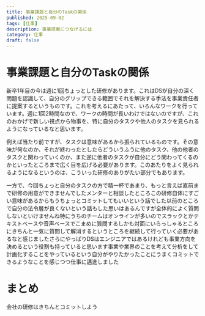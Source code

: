 ```yaml
---
title: 事業課題と自分のTaskの関係
published: 2025-09-02
tags: [仕事]
description: 事業提案につなげるには
category: 仕事
draft: false
---
```


# 事業課題と自分のTaskの関係

新卒1年目の今は週に1回ちょっとした研修があります。これはDSが自分の深く問題を認識して、自分のグリップできる範囲でそれを解決する手法を事業責任者に提案するというものです。これを考えるにあたって、いろんなワークを行っています。週に1回2時間なので、ワークの時間が長いわけではないのですが、これのおかげで新しい視点から物事を、特に自分のタスクや他人のタスクを見られるようになっているなと思います。

例えば当たり前ですが、タスクは意味があるから振られているものです。その意味が何なのか、それが終わったとしたらどういうふうに他のタスク、他の他者のタスクと関わっていくのか、また逆に他者のタスクが自分にどう関わってくるのかといったところまで広く目を広げる必要があります。このあたりをよく見られるようになるというのは、こういった研修のありがたい部分でもあります。

一方で、今回ちょっと自分のタスクの方で精一杯であまり、もっと言えば直前まで研修の用意ができませんでしたメンターと相談したところこの研修自体にすごい意味があるからもうちょっとコミットしてもいいという話でした以前のところで自分の法令層が良くないという話もした思いはあるんですが全体的によく質問しないといけませんね特にうちのチームはオンラインが多いのでスラックとかテキストベースや音声ベースでこまめに質問するしかも対面にいらっしゃるところにきちんと一気に質問して解消するというところを継続して行っていく必要があるなと感じましたさらにやっぱりDSはエンジニアではあるけれども事業方向を決めるという役割も持っていると思います事業や業界のことを考えて分析をして計画化することをやっているという自分がやりたかったことにうまくコミットできるようなことを感じつつ仕事に邁進しました

# まとめ

会社の研修はきちんとコミットしよう
